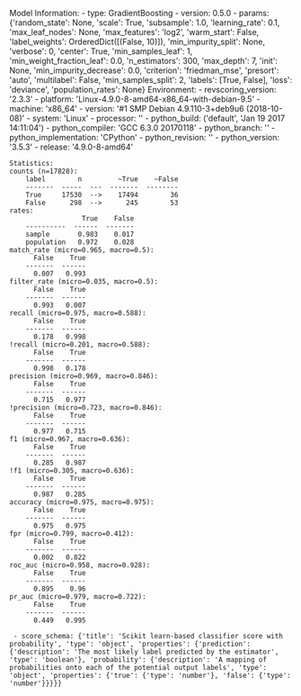 Model Information:
	 - type: GradientBoosting
	 - version: 0.5.0
	 - params: {'random_state': None, 'scale': True, 'subsample': 1.0, 'learning_rate': 0.1, 'max_leaf_nodes': None, 'max_features': 'log2', 'warm_start': False, 'label_weights': OrderedDict([(False, 10)]), 'min_impurity_split': None, 'verbose': 0, 'center': True, 'min_samples_leaf': 1, 'min_weight_fraction_leaf': 0.0, 'n_estimators': 300, 'max_depth': 7, 'init': None, 'min_impurity_decrease': 0.0, 'criterion': 'friedman_mse', 'presort': 'auto', 'multilabel': False, 'min_samples_split': 2, 'labels': [True, False], 'loss': 'deviance', 'population_rates': None}
	Environment:
	 - revscoring_version: '2.3.3'
	 - platform: 'Linux-4.9.0-8-amd64-x86_64-with-debian-9.5'
	 - machine: 'x86_64'
	 - version: '#1 SMP Debian 4.9.110-3+deb9u6 (2018-10-08)'
	 - system: 'Linux'
	 - processor: ''
	 - python_build: ('default', 'Jan 19 2017 14:11:04')
	 - python_compiler: 'GCC 6.3.0 20170118'
	 - python_branch: ''
	 - python_implementation: 'CPython'
	 - python_revision: ''
	 - python_version: '3.5.3'
	 - release: '4.9.0-8-amd64'
	
	Statistics:
	counts (n=17828):
		label        n         ~True    ~False
		-------  -----  ---  -------  --------
		True     17530  -->    17494        36
		False      298  -->      245        53
	rates:
		              True    False
		----------  ------  -------
		sample       0.983    0.017
		population   0.972    0.028
	match_rate (micro=0.965, macro=0.5):
		  False    True
		-------  ------
		  0.007   0.993
	filter_rate (micro=0.035, macro=0.5):
		  False    True
		-------  ------
		  0.993   0.007
	recall (micro=0.975, macro=0.588):
		  False    True
		-------  ------
		  0.178   0.998
	!recall (micro=0.201, macro=0.588):
		  False    True
		-------  ------
		  0.998   0.178
	precision (micro=0.969, macro=0.846):
		  False    True
		-------  ------
		  0.715   0.977
	!precision (micro=0.723, macro=0.846):
		  False    True
		-------  ------
		  0.977   0.715
	f1 (micro=0.967, macro=0.636):
		  False    True
		-------  ------
		  0.285   0.987
	!f1 (micro=0.305, macro=0.636):
		  False    True
		-------  ------
		  0.987   0.285
	accuracy (micro=0.975, macro=0.975):
		  False    True
		-------  ------
		  0.975   0.975
	fpr (micro=0.799, macro=0.412):
		  False    True
		-------  ------
		  0.002   0.822
	roc_auc (micro=0.958, macro=0.928):
		  False    True
		-------  ------
		  0.895    0.96
	pr_auc (micro=0.979, macro=0.722):
		  False    True
		-------  ------
		  0.449   0.995
	
	 - score_schema: {'title': 'Scikit learn-based classifier score with probability', 'type': 'object', 'properties': {'prediction': {'description': 'The most likely label predicted by the estimator', 'type': 'boolean'}, 'probability': {'description': 'A mapping of probabilities onto each of the potential output labels', 'type': 'object', 'properties': {'true': {'type': 'number'}, 'false': {'type': 'number'}}}}}

